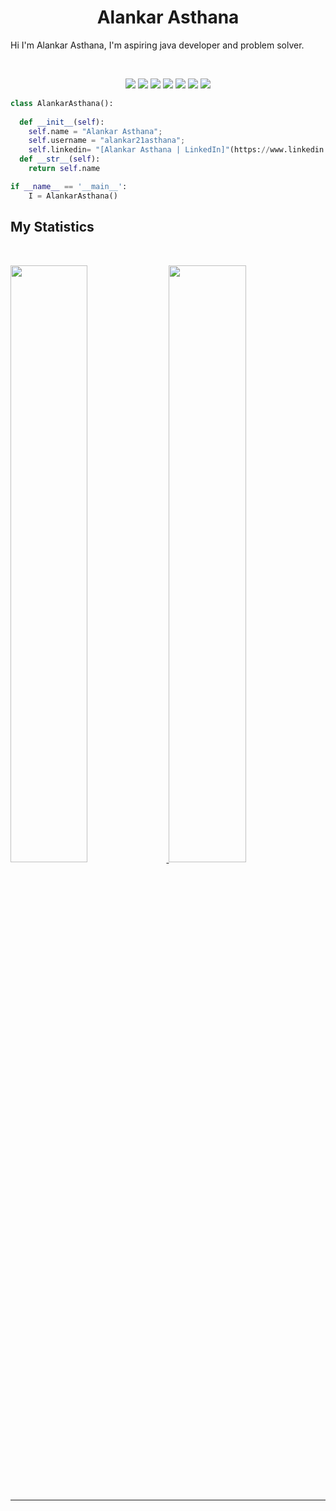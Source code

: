 <h1 align="center">
  <b>Alankar Asthana</b>
</h1>

Hi I'm Alankar Asthana,  I'm aspiring java developer and problem solver. 

<br>

<p>
<div align="center">
  	<img src="https://img.shields.io/badge/-Java-c58545?style=for-the-badge&logo=java&logoColor=c58545&labelColor=282828">
  	<img src="https://img.shields.io/badge/-csharp-98b945?style=for-the-badge&logo=csharp&logoColor=98b98&labelColor=282828">
	<img src="https://img.shields.io/badge/-MySQL-98a936?style=for-the-badge&logo=MySQL&logoColor=98a98&labelColor=282828">
	<img src="https://img.shields.io/badge/-Javascript-98a785?style=for-the-badge&logo=javascript&logoColor=98a78&labelColor=282828">
  	<img src="https://img.shields.io/badge/-HTML-c58545?style=for-the-badge&logo=html5&logoColor=c58545&labelColor=282828">
  	<img src="https://img.shields.io/badge/-CSS-d1a01f?style=for-the-badge&logo=css3&logoColor=d1a01f&labelColor=282828">
  	<img src="https://img.shields.io/badge/-Python-98b982?style=for-the-badge&logo=python&logoColor=98b982&labelColor=282828">
</div>
</p>

```python
class AlankarAsthana():
    
  def __init__(self):
    self.name = "Alankar Asthana";
    self.username = "alankar21asthana";
    self.linkedin= "[Alankar Asthana | LinkedIn]"(https://www.linkedin.com/in/alankar-asthana/) 
  def __str__(self):
    return self.name

if __name__ == '__main__':
    I = AlankarAsthana()
```

## My Statistics

<br/>
<p align="left">
  <a href="https://github.com/alankar21asthana">
  <img width="49.5%" src="https://github-readme-stats.vercel.app/api?username=alankar21asthana&show_icons=true&theme=gruvbox&hide_border=true" />
    <img width="49.5%" src="https://github-readme-streak-stats.herokuapp.com/?user=alankar21asthana&theme=gruvbox&hide_border=true" />
  </a>
</p>
<br>


-----
